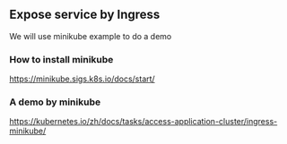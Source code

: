 ## Expose service by Ingress
We will use minikube example to do a demo

### How to install minikube
https://minikube.sigs.k8s.io/docs/start/




### A demo by minikube
https://kubernetes.io/zh/docs/tasks/access-application-cluster/ingress-minikube/
